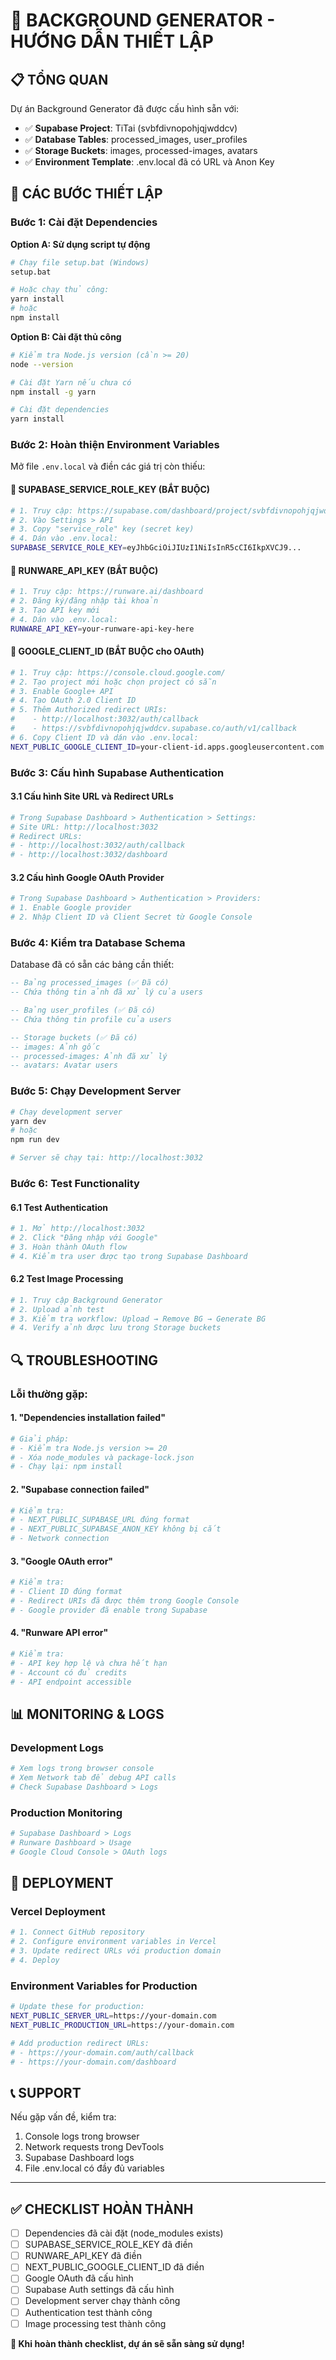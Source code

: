 # 🚀 BACKGROUND GENERATOR - HƯỚNG DẪN THIẾT LẬP

## 📋 TỔNG QUAN

Dự án Background Generator đã được cấu hình sẵn với:
- ✅ **Supabase Project**: TiTai (svbfdivnopohjqjwddcv)
- ✅ **Database Tables**: processed_images, user_profiles
- ✅ **Storage Buckets**: images, processed-images, avatars
- ✅ **Environment Template**: .env.local đã có URL và Anon Key

## 🔧 CÁC BƯỚC THIẾT LẬP

### Bước 1: Cài đặt Dependencies

**Option A: Sử dụng script tự động**
```bash
# Chạy file setup.bat (Windows)
setup.bat

# Hoặc chạy thủ công:
yarn install
# hoặc
npm install
```

**Option B: Cài đặt thủ công**
```bash
# Kiểm tra Node.js version (cần >= 20)
node --version

# Cài đặt Yarn nếu chưa có
npm install -g yarn

# Cài đặt dependencies
yarn install
```

### Bước 2: Hoàn thiện Environment Variables

Mở file `.env.local` và điền các giá trị còn thiếu:

#### 🔑 **SUPABASE_SERVICE_ROLE_KEY** (BẮT BUỘC)
```bash
# 1. Truy cập: https://supabase.com/dashboard/project/svbfdivnopohjqjwddcv
# 2. Vào Settings > API
# 3. Copy "service_role" key (secret key)
# 4. Dán vào .env.local:
SUPABASE_SERVICE_ROLE_KEY=eyJhbGciOiJIUzI1NiIsInR5cCI6IkpXVCJ9...
```

#### 🤖 **RUNWARE_API_KEY** (BẮT BUỘC)
```bash
# 1. Truy cập: https://runware.ai/dashboard
# 2. Đăng ký/đăng nhập tài khoản
# 3. Tạo API key mới
# 4. Dán vào .env.local:
RUNWARE_API_KEY=your-runware-api-key-here
```

#### 🔐 **GOOGLE_CLIENT_ID** (BẮT BUỘC cho OAuth)
```bash
# 1. Truy cập: https://console.cloud.google.com/
# 2. Tạo project mới hoặc chọn project có sẵn
# 3. Enable Google+ API
# 4. Tạo OAuth 2.0 Client ID
# 5. Thêm Authorized redirect URIs:
#    - http://localhost:3032/auth/callback
#    - https://svbfdivnopohjqjwddcv.supabase.co/auth/v1/callback
# 6. Copy Client ID và dán vào .env.local:
NEXT_PUBLIC_GOOGLE_CLIENT_ID=your-client-id.apps.googleusercontent.com
```

### Bước 3: Cấu hình Supabase Authentication

#### 3.1 Cấu hình Site URL và Redirect URLs
```bash
# Trong Supabase Dashboard > Authentication > Settings:
# Site URL: http://localhost:3032
# Redirect URLs:
# - http://localhost:3032/auth/callback
# - http://localhost:3032/dashboard
```

#### 3.2 Cấu hình Google OAuth Provider
```bash
# Trong Supabase Dashboard > Authentication > Providers:
# 1. Enable Google provider
# 2. Nhập Client ID và Client Secret từ Google Console
```

### Bước 4: Kiểm tra Database Schema

Database đã có sẵn các bảng cần thiết:

```sql
-- Bảng processed_images (✅ Đã có)
-- Chứa thông tin ảnh đã xử lý của users

-- Bảng user_profiles (✅ Đã có)  
-- Chứa thông tin profile của users

-- Storage buckets (✅ Đã có)
-- images: Ảnh gốc
-- processed-images: Ảnh đã xử lý
-- avatars: Avatar users
```

### Bước 5: Chạy Development Server

```bash
# Chạy development server
yarn dev
# hoặc
npm run dev

# Server sẽ chạy tại: http://localhost:3032
```

### Bước 6: Test Functionality

#### 6.1 Test Authentication
```bash
# 1. Mở http://localhost:3032
# 2. Click "Đăng nhập với Google"
# 3. Hoàn thành OAuth flow
# 4. Kiểm tra user được tạo trong Supabase Dashboard
```

#### 6.2 Test Image Processing
```bash
# 1. Truy cập Background Generator
# 2. Upload ảnh test
# 3. Kiểm tra workflow: Upload → Remove BG → Generate BG
# 4. Verify ảnh được lưu trong Storage buckets
```

## 🔍 TROUBLESHOOTING

### Lỗi thường gặp:

#### 1. "Dependencies installation failed"
```bash
# Giải pháp:
# - Kiểm tra Node.js version >= 20
# - Xóa node_modules và package-lock.json
# - Chạy lại: npm install
```

#### 2. "Supabase connection failed"
```bash
# Kiểm tra:
# - NEXT_PUBLIC_SUPABASE_URL đúng format
# - NEXT_PUBLIC_SUPABASE_ANON_KEY không bị cắt
# - Network connection
```

#### 3. "Google OAuth error"
```bash
# Kiểm tra:
# - Client ID đúng format
# - Redirect URIs đã được thêm trong Google Console
# - Google provider đã enable trong Supabase
```

#### 4. "Runware API error"
```bash
# Kiểm tra:
# - API key hợp lệ và chưa hết hạn
# - Account có đủ credits
# - API endpoint accessible
```

## 📊 MONITORING & LOGS

### Development Logs
```bash
# Xem logs trong browser console
# Xem Network tab để debug API calls
# Check Supabase Dashboard > Logs
```

### Production Monitoring
```bash
# Supabase Dashboard > Logs
# Runware Dashboard > Usage
# Google Cloud Console > OAuth logs
```

## 🚀 DEPLOYMENT

### Vercel Deployment
```bash
# 1. Connect GitHub repository
# 2. Configure environment variables in Vercel
# 3. Update redirect URLs với production domain
# 4. Deploy
```

### Environment Variables for Production
```bash
# Update these for production:
NEXT_PUBLIC_SERVER_URL=https://your-domain.com
NEXT_PUBLIC_PRODUCTION_URL=https://your-domain.com

# Add production redirect URLs:
# - https://your-domain.com/auth/callback
# - https://your-domain.com/dashboard
```

## 📞 SUPPORT

Nếu gặp vấn đề, kiểm tra:
1. Console logs trong browser
2. Network requests trong DevTools
3. Supabase Dashboard logs
4. File .env.local có đầy đủ variables

---

## ✅ CHECKLIST HOÀN THÀNH

- [ ] Dependencies đã cài đặt (node_modules exists)
- [ ] SUPABASE_SERVICE_ROLE_KEY đã điền
- [ ] RUNWARE_API_KEY đã điền  
- [ ] NEXT_PUBLIC_GOOGLE_CLIENT_ID đã điền
- [ ] Google OAuth đã cấu hình
- [ ] Supabase Auth settings đã cấu hình
- [ ] Development server chạy thành công
- [ ] Authentication test thành công
- [ ] Image processing test thành công

**🎉 Khi hoàn thành checklist, dự án sẽ sẵn sàng sử dụng!**
